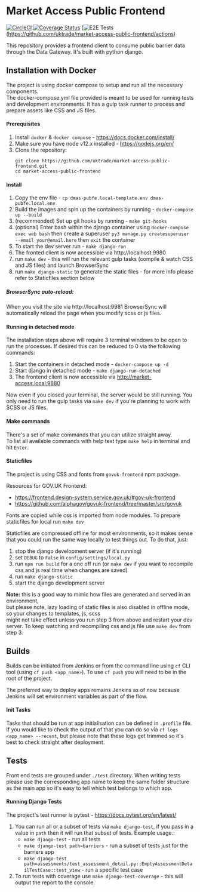 # Market Access Public Frontend 
[![CircleCI](https://circleci.com/gh/uktrade/market-access-public-frontend.svg?style=svg)](https://circleci.com/gh/uktrade/market-access-public-frontend)
[![Coverage Status](https://coveralls.io/repos/github/uktrade/market-access-public-frontend/badge.svg?branch=master)](https://coveralls.io/github/uktrade/market-access-public-frontend?branch=master)
[![E2E Tests](https://github.com/uktrade/market-access-public-frontend/workflows/E2E%20Tests/badge.svg)(https://github.com/uktrade/market-access-public-frontend/actions)

This repository provides a frontend client to consume public barrier data through the Data Gateway.
It's built with python django. 

## Installation with Docker

The project is using docker compose to setup and run all the necessary components. \
The docker-compose.yml file provided is meant to be used for running tests and development environments.
It has a gulp task runner to process and prepare assets like CSS and JS files. 

#### Prerequisites
1. Install `docker` & `docker compose` - https://docs.docker.com/install/
2. Make sure you have node v12.x installed - https://nodejs.org/en/
2. Clone the repository:
    ```shell
    git clone https://github.com/uktrade/market-access-public-frontend.git
    cd market-access-public-frontend
    ```

#### Install
1. Copy the env file - `cp dmas-pubfe.local-template.env dmas-pubfe.local.env`  
2. Build the images and spin up the containers by running - `docker-compose up --build`
3. (recommended) Set up git hooks by running - `make git-hooks`
4. (optional) Enter bash within the django container using `docker-compose exec web bash`
then create a superuser `py3 manage.py createsuperuser --email your@email.here` then `exit` the container
5. To start the dev server run - `make django-run`
6. The fronted client is now accessible via http://localhost:9980
7. run `make dev` - this will run the relevant gulp tasks (compile & watch CSS and JS files) and launch BrowserSync
8. run `make django-static` to generate the static files - for more info please refer to Staticfiles section below

##### BrowserSync auto-reload:
When you visit the site via http://localhost:9981 BrowserSync will automatically reload the page when you modify scss or js files.

#### Running in detached mode
The installation steps above will require 3 terminal windows to be open to run the processes.
If desired this can be reduced to 0 via the following commands:
1. Start the containers in detached mode - `docker-compose up -d`
2. Start django in detached mode - `make django-run-detached`
3. The frontend client is now accessible via http://market-access.local:9880

Now even if you closed your terminal, the server would be still running.
You only need to run the gulp tasks via `make dev` if you're planning to work with SCSS or JS files. 

#### Make commands
There's a set of make commands that you can utilize straight away. \
To list all available commands with help text type `make help` in terminal and hit `Enter`.

#### Staticfiles
The project is using CSS and fonts from `govuk-frontend` npm package.

Resources for GOV.UK Frontend:
- https://frontend.design-system.service.gov.uk/#gov-uk-frontend
- https://github.com/alphagov/govuk-frontend/tree/master/src/govuk

Fonts are copied while css is imported from node modules.
To prepare staticfiles for local run `make dev`

Staticfiles are compressed offline for most environments, so it makes sense that you could run the same way locally to test things out. 
To do that, just: 
1. stop the django development server (if it's running) 
2. set `DEBUG` to `False` in `config/settings/local.py`
3. run `npm run build` for a one off run (or `make dev` if you want to recompile css and js real time when changes are saved)
3. run `make django-static`
4. start the django development server

**Note:** this is a good way to mimic how files are generated and served in an environment, \
but please note, lazy loading of static files is also disabled in offline mode, so your changes to templates, js, scss \
might not take effect unless you run step 3 from above and restart your dev server.
To keep watching and recompiling css and js file use `make dev` from step 3. 

## Builds
Builds can be initiated from Jenkins or from the command line using `cf` CLI tool (using `cf push <app_name>`).
To use `cf push` you will need to be in the root of the project.

The preferred way to deploy apps remains Jenkins as of now because Jenkins will set environment variables as part of the flow.

#### Init Tasks
Tasks that should be run at app initialisation can be defined in `.profile` file.
If you would like to check the output of that you can do so via `cf logs <app_name> --recent`, but 
please note that these logs get trimmed so it's best to check straight after deployment. 

## Tests
Front end tests are grouped under `./test` directory. When writing tests please use the corresponding app name to keep the same folder structure as the main app so it's easy to tell which test belongs to which app.

#### Running Django Tests
The project's test runner is pytest - https://docs.pytest.org/en/latest/
1. You can run all or a subset of tests via `make django-test`, if you pass in a value in `path` then it will run that subset of tests.
Example usage.:
	- `make django-test` - run all tests
	- `make django-test path=barriers` - run a subset of tests just for the barriers app
	- `make django-test path=assessments/test_assessment_detail.py::EmptyAssessmentDetailTestCase::test_view` - run a specific test case
2. To run tests with coverage use `make django-test-coverage` - this will output the report to the console.

